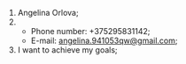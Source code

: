 1. Angelina Orlova;
1. * Phone number: +375295831142;
   * E-mail: angelina.941053qw@gmail.com;
1. I want to achieve my goals;
